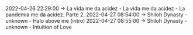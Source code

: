 2022-04-26 22:29:00 -> La vida me da acidez - La vida me da acidez - La pandemia me da acidez. Parte 2.
2022-04-27 08:54:00 -> Shiloh Dynasty - unknown - Halo above me (intro)
2022-04-27 08:55:00 -> Shiloh Dynasty - unknown - Intuition of Love
